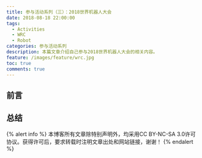 ```yaml
---
title: 参与活动系列（三）：2018世界机器人大会
date: 2018-08-18 22:00:00
tags:
  - Activities
  - WRC
  - Robot
categories: 参与活动系列
description: 本篇文章介绍自己参与2018世界机器人大会的相关内容。
feature: /images/feature/wrc.jpg
toc: true
comments: true
---
```


## 前言

<!--more-->

## 总结

{% alert info %}
本博客所有文章除特别声明外，均采用CC BY-NC-SA 3.0许可协议。获得许可后，要求转载时注明文章出处和网站链接，谢谢！
{% endalert %}
